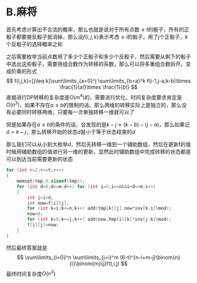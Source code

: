 # B.麻将

首先考虑计算出不合法的概率，那么也就是说对于所有点数$\leq t$的骰子，所有的正骰子都要被反骰子抵消掉，那么设$f(i,j,k)$表示考虑$\leq i$的骰子，用了$j$个正骰子，$k$个反骰子的选择概率之和

之后需要枚举当前点数用了多少个正骰子和多少个反骰子，然后需要从剩下的骰子中选出这些骰子，需要用组合数作为转移的系数，那么可以将多重组合数拆开，变成阶乘的形式
$$
f(i,j,k)=[j\leq k]\sum\limits_{a=0}^j \sum\limits_{b=a}^k f(i-1,j-a,k-b)\times \frac{1}{a!}\times \frac{1}{b!}
$$
直接进行DP转移的复杂度是$O(m^4)$的，需要进行优化，时间复杂度要求肯定是$O(n^3)$，如果不存在$a\leq b$的限制的话，那么两维的转移实际上是独立的，那么没有必要同时转移两维，只要每一次单独转移一维就可以了

但是如果存在$a\leq b$的条件的话，会发现的是$k-j\geq (k-b)-(j-a)$，那么如果记$d=k-j$，那么转移开始的状态$d$是小于等于状态结束的$d$

那么我们可以从小到大枚举$d$，然后先转移一维到一个辅助数组，然后在更新f的值时候用辅助数组的值进行另一维的更新，显然此时辅助数组中完成转移的状态都是可以到达当前需要更新的状态

```C++
for (int r=2;r<=t;r++)
{
	memset(tmp,0,sizeof(tmp));
	for (int d=0;d<=m;d++) for (int i=0;i<=n&&i+d<=m;i++)
	{
		int j=i+d;
		int now=f[i][j];
		for (int k=i;k<=n;k++) add(tmp[k][j],now*inv[k-i]%mod);
		now=0;
		for (int k=0;k<=j;k++) add(now,tmp[i][k]*inv[j-k]%mod);
		f[i][j]=now;
	}
}
```

然后最终答案就是
$$
\sum\limits_{i=0}^n \sum\limits_{j=i}^m (6-t)^{n-i+m-j}\binom{n}{i}\binom{m}{j}f(t,i,j)
$$
最终时间复杂度$O(n^3)$